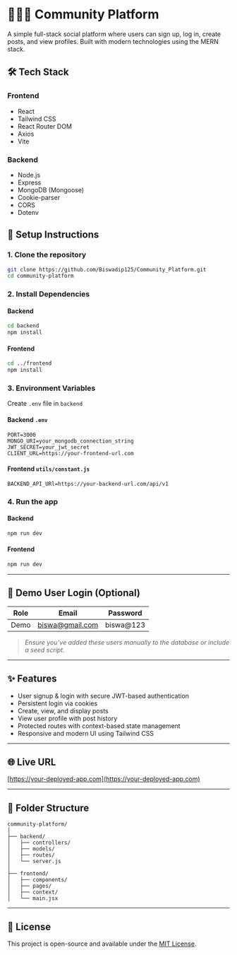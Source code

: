 # 🧑‍🤝‍🧑 Community Platform

A simple full-stack social platform where users can sign up, log in, create posts, and view profiles. Built with modern technologies using the MERN stack.

## 🛠️ Tech Stack

### Frontend
- React
- Tailwind CSS
- React Router DOM
- Axios
- Vite

### Backend
- Node.js
- Express
- MongoDB (Mongoose)
- Cookie-parser
- CORS
- Dotenv

## 🚀 Setup Instructions

### 1. Clone the repository

```bash
git clone https://github.com/Biswadip125/Community_Platform.git
cd community-platform
```

### 2. Install Dependencies

#### Backend
```bash
cd backend
npm install
```

#### Frontend
```bash
cd ../frontend
npm install
```

### 3. Environment Variables

Create `.env` file in `backend`

#### Backend `.env`
```
PORT=3000
MONGO_URI=your_mongodb_connection_string
JWT_SECRET=your_jwt_secret
CLIENT_URL=https://your-frontend-url.com
```

#### Frontend `utils/constant.js`
```
BACKEND_API_URl=https://your-backend-url.com/api/v1
```

### 4. Run the app

#### Backend
```bash
npm run dev
```

#### Frontend
```bash
npm run dev
```

---

## 👤 Demo User Login (Optional)

| Role    | Email              | Password   |
|---------|--------------------|------------|
| Demo    | biswa@gmail.com    | biswa@123 |


> *Ensure you’ve added these users manually to the database or include a seed script.*

---

## ✨ Features

- User signup & login with secure JWT-based authentication
- Persistent login via cookies
- Create, view, and display posts
- View user profile with post history
- Protected routes with context-based state management
- Responsive and modern UI using Tailwind CSS

---

## 🌐 Live URL

[https://your-deployed-app.com](https://your-deployed-app.com)

---

## 📁 Folder Structure

```
community-platform/
│
├── backend/
│   ├── controllers/
│   ├── models/
│   ├── routes/
│   └── server.js
│
├── frontend/
│   ├── components/
│   ├── pages/
│   ├── context/
│   └── main.jsx
```

---

## 📝 License

This project is open-source and available under the [MIT License](LICENSE).
